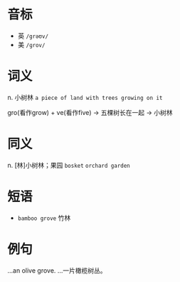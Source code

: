 # 音标

- 英 `/grəʊv/`
- 美 `/ɡrov/`

# 词义

n. 小树林
`a piece of land with trees growing on it`



gro(看作grow) + ve(看作five) → 五棵树长在一起 → 小树林

# 同义

n. [林]小树林；果园
`bosket` `orchard garden`

# 短语

- `bamboo grove` 竹林

# 例句

...an olive grove.
…一片橄榄树丛。


